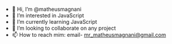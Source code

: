 - 👋 Hi, I’m @matheusmagnani 
- 👀 I’m interested in  JavaScript
- 🌱 I’m currently learning JavaScript
- 💞️ I’m looking to collaborate on any project
- 📫 How to reach mim: email- mr_matheusmagnani@gmail.com

<!---
matheusmagnani/matheusmagnani is a ✨ special ✨ repository because its `README.md` (this file) appears on your GitHub profile.
You can click the Preview link to take a look at your changes.
--->
